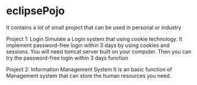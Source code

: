 # eclipsePojo
It contains a lot of small project that can be used  in personal or industry

Project 1: Login
  Simulate a Login system that using cookie technology. It implement password-free login within 3 days by using cookies and sessions.
  You will need tomcat server built on your computer. Then you can try the password-free login within 3 days function
 
Project 2: Information Management System
  It is an basic function of Management system that can store the human resources you need. 
